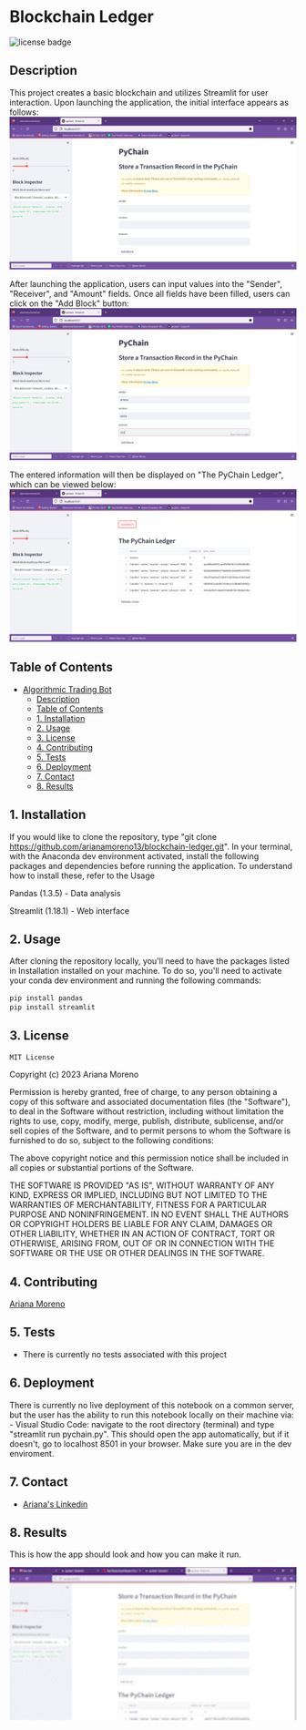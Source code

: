 # Blockchain Ledger

![license badge](https://shields.io/badge/license-mit-blue)

## Description

This project creates a basic blockchain and utilizes Streamlit for user interaction. Upon launching the application, the initial interface appears as follows: 
![pychain app](photos\pychain-1.png)

After launching the application, users can input values into the "Sender", "Receiver", and "Amount" fields. Once all fields have been filled, users can click on the "Add Block" button:
![pychain app](photos\pychain-2.png)

The entered information will then be displayed on "The PyChain Ledger", which can be viewed below:
![pychain app](photos\pychain-3.png)

## Table of Contents

- [Algorithmic Trading Bot](#algorithmic-trading-bot)
    - [Description](#description)
    - [Table of Contents](#table-of-contents)
    - [1. Installation](#1-installation)
    - [2. Usage](#2-usage)
    - [3. License](#3-license)
    - [4. Contributing](#4-contributing)
    - [5. Tests](#5-tests)
    - [6. Deployment](#6-deployment)
    - [7. Contact](#7-contact)
    - [8. Results](#8-results)

## 1. Installation

If you would like to clone the repository, type "git clone https://github.com/arianamoreno13/blockchain-ledger.git". In your terminal, with the Anaconda dev environment activated, install the following packages and dependencies before running the application. To understand how to install these, refer to the Usage

Pandas (1.3.5) - Data analysis

Streamlit (1.18.1) - Web interface

## 2. Usage

After cloning the repository locally, you'll need to have the packages listed in Installation installed on your machine. To do so, you'll need to activate your conda dev environment and running the following commands:

  ```
  pip install pandas
  pip install streamlit

  ```


## 3. License
    MIT License
Copyright (c) 2023 Ariana Moreno

Permission is hereby granted, free of charge, to any person obtaining a copy of this software and associated documentation files (the "Software"), to deal in the Software without restriction, including without limitation the rights to use, copy, modify, merge, publish, distribute, sublicense, and/or sell copies of the Software, and to permit persons to whom the Software is furnished to do so, subject to the following conditions:

The above copyright notice and this permission notice shall be included in all copies or substantial portions of the Software.

THE SOFTWARE IS PROVIDED "AS IS", WITHOUT WARRANTY OF ANY KIND, EXPRESS OR IMPLIED, INCLUDING BUT NOT LIMITED TO THE WARRANTIES OF MERCHANTABILITY, FITNESS FOR A PARTICULAR PURPOSE AND NONINFRINGEMENT. IN NO EVENT SHALL THE AUTHORS OR COPYRIGHT HOLDERS BE LIABLE FOR ANY CLAIM, DAMAGES OR OTHER LIABILITY, WHETHER IN AN ACTION OF CONTRACT, TORT OR OTHERWISE, ARISING FROM, OUT OF OR IN CONNECTION WITH THE SOFTWARE OR THE USE OR OTHER DEALINGS IN THE SOFTWARE.

## 4. Contributing

[Ariana Moreno](https://github.com/arianamoreno13)

## 5. Tests

- There is currently no tests associated with this project 

## 6. Deployment

There is currently no live deployment of this notebook on a common server, but the user has the ability to run this notebook locally on their machine via:
    - Visual Studio Code: navigate to the root directory (terminal) and type "streamlit run pychain.py". This should open the app automatically, but if it doesn't, go to localhost 8501 in your browser. Make sure you are in the dev enviroment. 


## 7. Contact

- [Ariana's Linkedin](www.linkedin.com/in/arianapmoreno)

## 8. Results

This is how the app should look and how you can make it run. 

![pychain gif](photos\streamlit-pychain_AdobeExpress.jpg)




